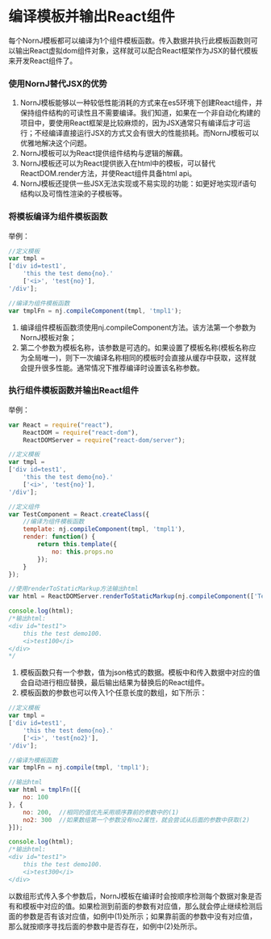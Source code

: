 # 编译模板并输出React组件

每个NornJ模板都可以编译为1个组件模板函数。传入数据并执行此模板函数则可以输出React虚拟dom组件对象，这样就可以配合React框架作为JSX的替代模板来开发React组件了。

### 使用NornJ替代JSX的优势
1. NornJ模板能够以一种较低性能消耗的方式来在es5环境下创建React组件，并保持组件结构的可读性且不需要编译。我们知道，如果在一个非自动化构建的项目中，要使用React框架是比较麻烦的，因为JSX通常只有编译后才可运行；不经编译直接运行JSX的方式又会有很大的性能损耗。而NornJ模板可以优雅地解决这个问题。
2. NornJ模板可以为React提供组件结构与逻辑的解藕。
3. NornJ模板还可以为React提供嵌入在html中的模板，可以替代ReactDOM.render方法，并使React组件具备html api。
4. NornJ模板还提供一些JSX无法实现或不易实现的功能：如更好地实现if语句结构以及可惰性渲染的子模板等。

### 将模板编译为组件模板函数

举例：
```js
//定义模板
var tmpl =
['div id=test1',
    'this the test demo{no}.'
    ['<i>', 'test{no}'],
'/div'];

//编译为组件模板函数
var tmplFn = nj.compileComponent(tmpl, 'tmpl1');
```

1. 编译组件模板函数须使用nj.compileComponent方法。该方法第一个参数为NornJ模板对象；
2. 第二个参数为模板名称，该参数是可选的。如果设置了模板名称(模板名称应为全局唯一)，则下一次编译名称相同的模板时会直接从缓存中获取，这样就会提升很多性能。通常情况下推荐编译时设置该名称参数。

### 执行组件模板函数并输出React组件

举例：
```js
var React = require("react"),
    ReactDOM = require("react-dom"),
    ReactDOMServer = require("react-dom/server");

//定义模板
var tmpl =
['div id=test1',
    'this the test demo{no}.'
    ['<i>', 'test{no}'],
'/div'];

//定义组件
var TestComponent = React.createClass({
    //编译为组件模板函数
    template: nj.compileComponent(tmpl, 'tmpl1'),
    render: function() {
        return this.template({
            no: this.props.no
        });
    }
});

//使用renderToStaticMarkup方法输出html
var html = ReactDOMServer.renderToStaticMarkup(nj.compileComponent(['TestComponent no=100 /'], 'tmpl2')());

console.log(html);
/*输出html:
<div id="test1">
    this the test demo100.
    <i>test100</i>
</div>
*/
```

1. 模板函数只有一个参数，值为json格式的数据。模板中和传入数据中对应的值会自动进行相应替换，最后输出结果为替换后的React组件。
2. 模板函数的参数也可以传入1个任意长度的数组，如下所示：
```js
//定义模板
var tmpl =
['div id=test1',
    'this the test demo{no}.'
    ['<i>', 'test{no2}'],
'/div'];

//编译为模板函数
var tmplFn = nj.compile(tmpl, 'tmpl1');

//输出html
var html = tmplFn([{
    no: 100
}, {
    no: 200,  //相同的值优先采用顺序靠前的参数中的(1)
    no2: 300  //如果数组第一个参数没有no2属性，就会尝试从后面的参数中获取(2)
}]);

console.log(html);
/*输出html:
<div id="test1">
    this the test demo100.
    <i>test300</i>
</div>
```
以数组形式传入多个参数后，NornJ模板在编译时会按顺序检测每个数据对象是否有和模板中对应的值。如果检测到前面的参数有对应值，那么就会停止继续检测后面的参数是否有该对应值，如例中(1)处所示；如果靠前面的参数中没有对应值，那么就按顺序寻找后面的参数中是否存在，如例中(2)处所示。
